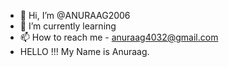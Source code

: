 - 👋 Hi, I’m @ANURAAG2006
- 🌱 I’m currently learning 
- 📫 How to reach me - anuraag4032@gmail.com
- HELLO !!! My Name is Anuraag.


<!---
ANURAAG2006/ANURAAG2006 is a ✨ special ✨ repository because its `README.md` (this file) appears on your GitHub profile.
You can click the Preview link to take a look at your changes.
--->
